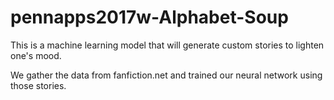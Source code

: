 # pennapps2017w-Alphabet-Soup

This is a machine learning model that will generate custom stories to lighten one's mood.

We gather the data from fanfiction.net and trained our neural network using those stories.
